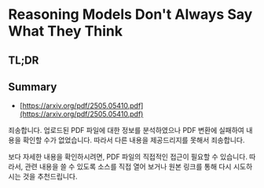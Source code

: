 # Reasoning Models Don't Always Say What They Think
## TL;DR
## Summary
- [https://arxiv.org/pdf/2505.05410.pdf](https://arxiv.org/pdf/2505.05410.pdf)

죄송합니다. 업로드된 PDF 파일에 대한 정보를 분석하였으나 PDF 변환에 실패하여 내용을 확인할 수가 없었습니다. 따라서 다른 내용을 제공드리지를 못해서 죄송합니다.

보다 자세한 내용을 확인하시려면, PDF 파일의 직접적인 접근이 필요할 수 있습니다. 따라서, 관련 내용을 쓸 수 있도록 소스를 직접 열어 보거나 원본 링크를 통해 다시 시도하시는 것을 추천드립니다.